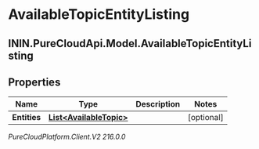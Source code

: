 # AvailableTopicEntityListing

## ININ.PureCloudApi.Model.AvailableTopicEntityListing

## Properties

|Name | Type | Description | Notes|
|------------ | ------------- | ------------- | -------------|
| **Entities** | [**List&lt;AvailableTopic&gt;**](AvailableTopic) |  | [optional] |



_PureCloudPlatform.Client.V2 216.0.0_
